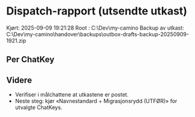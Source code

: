 # Dispatch-rapport (utsendte utkast)

Kjørt: 2025-09-09 19:21:28
Root : C:\Dev\my-camino
Backup av utkast: C:\Dev\my-camino\handover\backups\outbox-drafts-backup-20250909-1921.zip

## Per ChatKey


## Videre
- Verifiser i målchattene at utkastene er postet.
- Neste steg: kjør «Navnestandard + Migrasjonsrydd (UTFØR)» for utvalgte ChatKeys.
